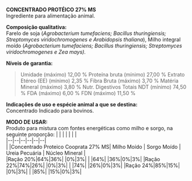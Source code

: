 ﻿**CONCENTRADO PROTÉICO 27% MS**    
Ingrediente para alimentação animal. 
 
**Composição qualitativa:**    
Farelo de soja (_Agrobacterium tumefaciens; Bacillus thuringiensis; Streptomyces viridochromogenes e Arabidopsis thaliana_), Milho integral moído (_Agrobacterium tumefaciens; Bacillus thuringiensis; Streptomyces viridochromogenes e Zea mays)._ 

**Níveis de garantia:**  
>Umidade (máximo) 12,00 %
>Proteína bruta (mínimo) 27,00 %
>Extrato Etéreo (EE) (mínimo) 2,35 %
>Fibra Bruta (máximo) 3,70 %
>Matéria Mineral (máximo) 3,80 %
>Nutr. Digestivos Totais NDT (mínimo) 74,50 % 
>FDA (máximo) 6,00 %
>FDN (máximo) 11,50 %

**Indicações de uso e espécie animal a que se destina:**    
Concentrado Indicado para bovinos.  
  
**MODO DE USAR:**    
Produto para mistura com fontes energéticas como milho e sorgo, na seguinte proporção:
|  |  |  |  |  |  |   
|--|--|--|--|--|--|  
|  |Concentrado Proteico Cooprata 27% MS| Milho Moído | Sorgo Moído | Ureia Pecuária | Núcleo Mineral |    
|Ração 20%|64%|36%| |0%|3%|
|  |64%| |36%|0%|3%|
|Ração 22%|74%|26%| |0%|3%|
|  |74%|  |26%|0%|3%|
|Ração 24%|85%|15%| |0%|3%|
|  |85%|  |15%|0%|3%|

  
